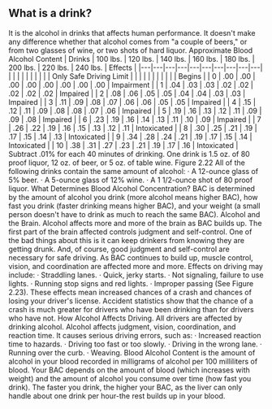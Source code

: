 ## What is a drink?
It is the alcohol in drinks that affects human performance. It doesn't make any difference whether that alcohol comes from "a couple of beers," or from two glasses of wine, or two shots of hard liquor. Approximate Blood Alcohol Content
| Drinks | 100 lbs. | 120 lbs. | 140 lbs. | 160 lbs. | 180 lbs. | 200 lbs. | 220 lbs. | 240 lbs. | Effects |
|---|---|---|---|---|---|---|---|---|---|
|  |  |  |  |  |  |  |  |  | Only Safe Driving Limit |
|  |  |  |  |  |  |  |  |  | Begins |
| 0 | .00 | .00 | .00 | .00 | .00 | .00 | .00 | .00 | Impairment |
| 1 | .04 | .03 | .03 | .02 | .02 | .02 | .02 | .02 | Impaired |
| 2 | .08 | .06 | .05 | .05 | .04 | .04 | .03 | .03 | Impaired |
| 3 | .11 | .09 | .08 | .07 | .06 | .06 | .05 | .05 | Impaired |
| 4 | .15 | .12 | .11 | .09 | .08 | .08 | .07 | .06 | Impaired |
| 5 | .19 | .16 | .13 | .12 | .11 | .09 | .09 | .08 | Impaired |
| 6 | .23 | .19 | .16 | .14 | .13 | .11 | .10 | .09 | Impaired |
| 7 | .26 | .22 | .19 | .16 | .15 | .13 | .12 | .11 | Intoxicated |
| 8 | .30 | .25 | .21 | .19 | .17 | .15 | .14 | .13 | Intoxicated |
| 9 | .34 | .28 | .24 | .21 | .19 | .17 | .15 | .14 | Intoxicated |
| 10 | .38 | .31 | .27 | .23 | .21 | .19 | .17 | .16 | Intoxicated |
Subtract .01% for each 40 minutes of drinking. One drink is 1.5 oz. of 80 proof liquor, 12 oz. of beer, or 5 oz. of table wine.
Figure 2.22
All of the following drinks contain the same amount of alcohol:
· A 12-ounce glass of 5% beer.
· A 5-ounce glass of 12% wine.
· A 1 1/2-ounce shot of 80 proof liquor.
What Determines Blood Alcohol Concentration? BAC is determined by the amount of alcohol you drink (more alcohol means higher BAC), how fast you drink (faster drinking means higher BAC), and your weight (a small person doesn't have to drink as much to reach the same BAC).
Alcohol and the Brain. Alcohol affects more and more of the brain as BAC builds up. The first part of the brain affected controls judgment and self-control. One of the bad things about this is it can keep drinkers from knowing they are getting drunk. And, of course, good judgment and self-control are necessary for safe driving. As BAC continues to build up, muscle control, vision, and coordination are affected more and more. Effects on driving may include:
· Straddling lanes.
· Quick, jerky starts.
· Not signaling, failure to use lights.
· Running stop signs and red lights.
· Improper passing (See Figure 2.23).
These effects mean increased chances of a crash and chances of losing your driver's license. Accident statistics show that the chance of a crash is much greater for drivers who have been drinking than for drivers who have not.
How Alcohol Affects Driving. All drivers are affected by drinking alcohol. Alcohol affects judgment, vision, coordination, and reaction time. It causes serious driving errors, such as:
· Increased reaction time to hazards.
· Driving too fast or too slowly.
· Driving in the wrong lane.
· Running over the curb.
· Weaving.
Blood Alcohol Content is the amount of alcohol in your blood recorded in milligrams of alcohol per 100 milliliters of blood. Your BAC depends on the amount of blood (which increases with weight) and the amount of alcohol you consume over time (how fast you drink). The faster you drink, the higher your BAC, as the liver can only handle about one drink per hour-the rest builds up in your blood.